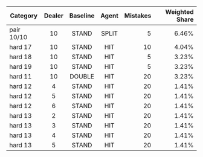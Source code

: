 | Category | Dealer | Baseline | Agent | Mistakes | Weighted Share |
|---|:---:|:---:|:---:|---:|---:|
| pair 10/10 | 10 | STAND | SPLIT | 5 | 6.46% |
| hard 17 | 10 | STAND | HIT | 10 | 4.04% |
| hard 18 | 10 | STAND | HIT | 5 | 3.23% |
| hard 19 | 10 | STAND | HIT | 5 | 3.23% |
| hard 11 | 10 | DOUBLE | HIT | 20 | 3.23% |
| hard 12 | 4 | STAND | HIT | 20 | 1.41% |
| hard 12 | 5 | STAND | HIT | 20 | 1.41% |
| hard 12 | 6 | STAND | HIT | 20 | 1.41% |
| hard 13 | 2 | STAND | HIT | 20 | 1.41% |
| hard 13 | 3 | STAND | HIT | 20 | 1.41% |
| hard 13 | 4 | STAND | HIT | 20 | 1.41% |
| hard 13 | 5 | STAND | HIT | 20 | 1.41% |
